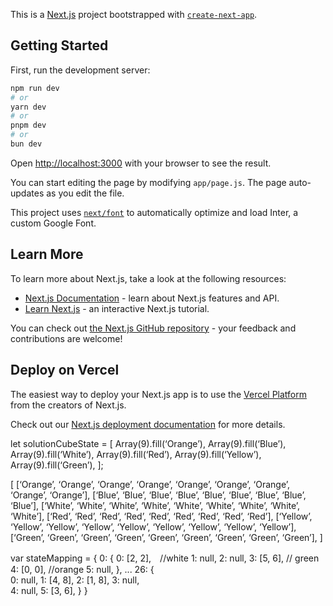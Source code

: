 This is a [Next.js](https://nextjs.org/) project bootstrapped with [`create-next-app`](https://github.com/vercel/next.js/tree/canary/packages/create-next-app).

## Getting Started

First, run the development server:

```bash
npm run dev
# or
yarn dev
# or
pnpm dev
# or
bun dev
```

Open [http://localhost:3000](http://localhost:3000) with your browser to see the result.

You can start editing the page by modifying `app/page.js`. The page auto-updates as you edit the file.

This project uses [`next/font`](https://nextjs.org/docs/basic-features/font-optimization) to automatically optimize and load Inter, a custom Google Font.

## Learn More

To learn more about Next.js, take a look at the following resources:

- [Next.js Documentation](https://nextjs.org/docs) - learn about Next.js features and API.
- [Learn Next.js](https://nextjs.org/learn) - an interactive Next.js tutorial.

You can check out [the Next.js GitHub repository](https://github.com/vercel/next.js/) - your feedback and contributions are welcome!

## Deploy on Vercel

The easiest way to deploy your Next.js app is to use the [Vercel Platform](https://vercel.com/new?utm_medium=default-template&filter=next.js&utm_source=create-next-app&utm_campaign=create-next-app-readme) from the creators of Next.js.

Check out our [Next.js deployment documentation](https://nextjs.org/docs/deployment) for more details.


let solutionCubeState = [
  Array(9).fill(‘Orange’),
  Array(9).fill(‘Blue’),
  Array(9).fill(‘White’),
  Array(9).fill(‘Red’),
  Array(9).fill(‘Yellow’),
  Array(9).fill(‘Green’),
];

[
    [‘Orange’, ‘Orange’, ‘Orange’, ‘Orange’, ‘Orange’, ‘Orange’, ‘Orange’, ‘Orange’, ‘Orange’],
    [‘Blue’, ‘Blue’, ‘Blue’, ‘Blue’, ‘Blue’, ‘Blue’, ‘Blue’, ‘Blue’, ‘Blue’],
    [‘White’, ‘White’, ‘White’, ‘White’, ‘White’, ‘White’, ‘White’, ‘White’, ‘White’],
    [‘Red’, ‘Red’, ‘Red’, ‘Red’, ‘Red’, ‘Red’, ‘Red’, ‘Red’, ‘Red’],
    [‘Yellow’, ‘Yellow’, ‘Yellow’, ‘Yellow’, ‘Yellow’, ‘Yellow’, ‘Yellow’, ‘Yellow’, ‘Yellow’],
    [‘Green’, ‘Green’, ‘Green’, ‘Green’, ‘Green’, ‘Green’, ‘Green’, ‘Green’, ‘Green’],
]




var stateMapping = {
  0: {
        0: [2, 2],　//white
        1: null,
        2: null,
        3: [5, 6], // green     
        4: [0, 0], //orange 
        5: null,
  },
  ...
  26: {      
        0: null,
        1: [4, 8],
        2: [1, 8],
        3: null,      
        4: null,
        5: [3, 6],
  }
}